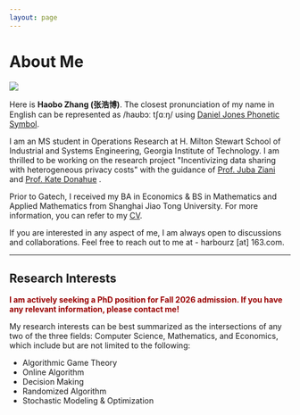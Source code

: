 ```yaml
---
layout: page
---
```


# About Me

<img src="https://harbourz.github.io/haobozhang.jpg" class="floatpic">

Here is **Haobo Zhang (张浩博)**. The closest pronunciation of my name in English can be represented as /haʊbɔː tʃɑːŋ/ using [Daniel Jones Phonetic Symbol](https://dictionary.cambridge.org/help/phonetics.html).<br>

I am an MS student in Operations Research at H. Milton Stewart School of Industrial and Systems Engineering, Georgia Institute of Technology. I am thrilled to be working on the research project "Incentivizing data sharing with heterogeneous privacy costs" with the guidance of [Prof. Juba Ziani](https://sites.gatech.edu/juba-ziani/) and [Prof. Kate Donahue](https://www.katedonahue.me/) . 

Prior to Gatech, I received my BA in Economics & BS in Mathematics and Applied Mathematics from Shanghai Jiao Tong University. For more information, you can refer to my [CV](https://harbourz.github.io/file/CV_HaoboZHANG.pdf).

If you are interested in any aspect of me, I am always open to discussions and collaborations. Feel free to reach out to me at - harbourz [at] 163.com.

---

## Research Interests

**<font color="#990000">I am actively seeking a PhD position for Fall 2026 admission. If you have any relevant information, please contact me!</font>**

My research interests can be best summarized as the intersections of any two of the three fields: Computer Science, Mathematics, and Economics, which include but are not limited to the following:

- Algorithmic Game Theory
- Online Algorithm
- Decision Making
- Randomized Algorithm
- Stochastic Modeling & Optimization

<!-- ---

## News and Updates

- **June 2024**：Very excited to be selected as [KDD UC Scholar](https://kdd2024.kdd.org/undergraduate-consortium/). See you in Spain!
- **May 2024：**My bachelor thesis won the Annual Best Thesis Award (Top 1/300).
- **April 2024：**Our work *BLEGuard* has been accepted to [MobiSys 2024](https://www.sigmobile.org/mobisys/2024/) as a poster paper. See you in Japan!
- **March 2024：**Very excited to get a MPhil offer from Engineering department at Cambridge University!
- **Dec 2023：**Very excited to be selected as [AAAI UC Scholar](https://aaai.org/aaai-conference/undergraduate-consortium-program/). See you in Canada!
- **Jun 2022：**Started research programme at [Cambridge AI Group](https://www.cl.cam.ac.uk/research/ai/), advised by Prof. Pietro Liò.

<br> -->

<!-- <blockquote class="twitter-tweet"><p lang="en" dir="ltr">Thrilled to be an AAAI-UC Scholar at <a href="https://twitter.com/hashtag/AAAI24?src=hash&amp;ref_src=twsrc%5Etfw">#AAAI24</a>, thanks to <a href="https://twitter.com/hashtag/AAAI?src=hash&amp;ref_src=twsrc%5Etfw">#AAAI</a> &amp; <a href="https://twitter.com/hashtag/GoogleExploreCSR?src=hash&amp;ref_src=twsrc%5Etfw">#GoogleExploreCSR</a> for the sponsorship. Grateful for the knowledge gained and new friendships formed.<br><br>Wonderful trip in Vancouver. Looking forward to staying connected with all.<a href="https://twitter.com/hashtag/AAAI24?src=hash&amp;ref_src=twsrc%5Etfw">#AAAI24</a> <a href="https://twitter.com/hashtag/Vancouver?src=hash&amp;ref_src=twsrc%5Etfw">#Vancouver</a> <a href="https://twitter.com/hashtag/GoogleExploreCSR?src=hash&amp;ref_src=twsrc%5Etfw">#GoogleExploreCSR</a> <a href="https://t.co/wUQUp8XlSM">pic.twitter.com/wUQUp8XlSM</a></p>&mdash; Hanlin CAI (seeking a PhD position 2025) (@lancecai2002) <a href="https://twitter.com/lancecai2002/status/1762210025173344260?ref_src=twsrc%5Etfw">February 26, 2024</a></blockquote> <script async src="https://platform.twitter.com/widgets.js" charset="utf-8"></script> -->

